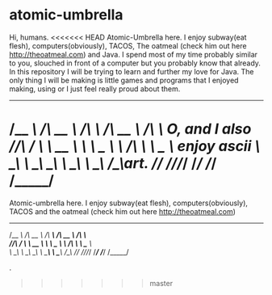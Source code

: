 # atomic-umbrella
Hi, humans.
<<<<<<< HEAD
Atomic-Umbrella here.
I enjoy subway(eat flesh), computers(obviously), TACOS, The oatmeal (check him out here http://theoatmeal.com) and Java. I spend most of my time probably similar to you, slouched in front of a computer but you probably know that already. In this repository I will be trying to learn and further my love for Java. The only thing I will be making is little games and programs that I enjoyed making, using or I just feel really proud about them.
 ______   ______     ______     ______     ______    
/\__  _\ /\  __ \   /\  ___\   /\  __ \   /\  ___\ O, and I also  
\/_/\ \/ \ \  __ \  \ \ \____  \ \ \/\ \  \ \___  \  enjoy ascii
   \ \_\  \ \_\ \_\  \ \_____\  \ \_____\  \/\_____\art.
    \/_/   \/_/\/_/   \/_____/   \/_____/   \/_____/
=======
Atomic-umbrella here.
I enjoy subway(eat flesh), computers(obviously), TACOS and the oatmeal (check him out here http://theoatmeal.com)
 ______   ______     ______     ______     ______    
/\__  _\ /\  __ \   /\  ___\   /\  __ \   /\  ___\   
\/_/\ \/ \ \  __ \  \ \ \____  \ \ \/\ \  \ \___  \  
   \ \_\  \ \_\ \_\  \ \_____\  \ \_____\  \/\_____\ 
    \/_/   \/_/\/_/   \/_____/   \/_____/   \/_____/ 
                                                     
.
>>>>>>> master
